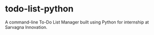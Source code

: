 # todo-list-python
A command-line To-Do List Manager built using Python for internship at Sarvagna Innovation.
